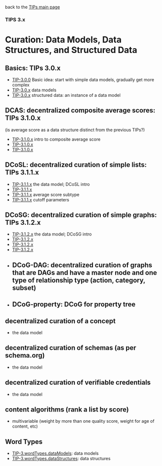 back to the [TIPs main page](..)

### TIPS 3.x

Curation: Data Models, Data Structures, and Structured Data
=====

## Basics: TIPs 3.0.x
- [TIP-3.0.0]() Basic idea: start with simple data models, gradually get more complex
- [TIP-3.0.x]() data models
- [TIP-3.0.x]() structured data: an instance of a data model

## DCAS: decentralized composite average scores: TIPs 3.1.0.x
(is average score as a data structure distinct from the previous TIPs?)
- [TIP-3.1.0.x](DCAS) intro to composite average score
- [TIP-3.1.0.x]() 
- [TIP-3.1.0.x]()

## DCoSL: decentralized curation of simple lists: TIPs 3.1.1.x
- [TIP-3.1.1.x](DCoSL) the data model; DCoSL intro
- [TIP-3.1.1.x]()
- [TIP-3.1.1.x]() average score subtype
- [TIP-3.1.1.x]() cutoff parameters

## DCoSG: decentralized curation of simple graphs: TIPs 3.1.2.x
- [TIP-3.1.2.x](DCoSG) the data model; DCoSG intro
- [TIP-3.1.2.x]()
- [TIP-3.1.2.x]() 
- [TIP-3.1.2.x]()
- ## DCoG-DAG: decentralized curation of graphs that are DAGs and have a master node and one type of relationship type (action, category, subset)
- ## DCoG-property: DCoG for property tree

## decentralized curation of a concept
- []() the data model

## decentralized curation of schemas (as per schema.org)
- []() the data model

## decentralized curation of verifiable credentials
- []() the data model

## content algorithms (rank a list by score)
- multivariable (weight by more than one quality score, weight for age of content, etc)

## Word Types
- [TIP-3.wordTypes.dataModels](): data models
- [TIP-3.wordTypes.dataStructures](): data structures
